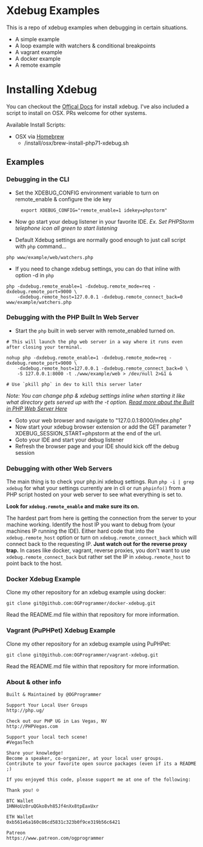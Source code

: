 # Xdebug Examples

This is a repo of xdebug examples when debugging in certain situations.

* A simple example
* A loop example with watchers & conditional breakpoints
* A vagrant example
* A docker example
* A remote example

# Installing Xdebug

You can checkout the [Offical Docs](https://xdebug.org/docs/install) for install xdebug. I've also included a script to install on OSX. PRs welcome for other systems.

Available Install Scripts:

* OSX via [Homebrew](https://brew.sh/)
  * /install/osx/brew-install-php71-xdebug.sh

## Examples

### Debugging in the CLI
* Set the XDEBUG_CONFIG environment variable to turn on remote_enable & configure the ide key

        export XDEBUG_CONFIG="remote_enable=1 idekey=phpstorm"
    
* Now go start your debug listener in your favorite IDE. 
_Ex. Set PHPStorm telephone icon all green to start listening_

* Default Xdebug settings are normally good enough to just call script with `php` command...

```
php www/example/web/watchers.php
```

* If you need to change xdebug settings, you can do that inline with option -d in `php`

```
php -dxdebug.remote_enable=1 -dxdebug.remote_mode=req -dxdebug.remote_port=9000 \
    -dxdebug.remote_host=127.0.0.1 -dxdebug.remote_connect_back=0 www/example/watchers.php
```

### Debugging with the PHP Built In Web Server

* Start the `php` built in web server with remote_enabled turned on.

```
# This will launch the php web server in a way where it runs even after closing your terminal.

nohup php -dxdebug.remote_enable=1 -dxdebug.remote_mode=req -dxdebug.remote_port=9000 \
    -dxdebug.remote_host=127.0.0.1 -dxdebug.remote_connect_back=0 \
    -S 127.0.0.1:8000 -t ./www/example/web > /dev/null 2>&1 &
    
# Use `pkill php` in dev to kill this server later
```
_Note: You can change php & xdebug settings inline when starting it like what directory gets served up with the -t option. [Read more about the Built in PHP Web Server Here](http://php.net/manual/en/features.commandline.webserver.php)_

* Goto your web browser and navigate to "127.0.0.1:8000/index.php"
* Now start your xdebug browser extension or add the GET parameter ?XDEBUG_SESSION_START=phpstorm at the end of the url.
* Goto your IDE and start your debug listener
* Refresh the browser page and your IDE should kick off the debug session

### Debugging with other Web Servers

The main thing is to check your php.ini xdebug settings. Run `php -i | grep xdebug` for what your settings currently are in cli or run `phpinfo()` from a PHP script hosted on your web server to see what everything is set to.

__Look for `xdebug.remote_enable` and make sure its on.__ 

The hardest part from here is getting the connection from the server to your machine working. 
Identify the host IP you want to debug from (your machines IP running the IDE).
Either hard code that into the `xdebug.remote_host` option or turn on `xdebug.remote_connect_back` which will connect back to the requesting IP. 
__Just watch out for the reverse proxy trap.__ In cases like docker, vagrant, reverse proxies, you don't want to use `xdebug.remote_connect_back` but rather set the IP in `xdebug.remote_host` to point back to the host.

### Docker Xdebug Example

Clone my other repository for an xdebug example using docker:

`git clone git@github.com:OGProgrammer/docker-xdebug.git`

Read the README.md file within that repository for more information.

### Vagrant (PuPHPet) Xdebug Example

Clone my other repository for an xdebug example using PuPHPet:

`git clone git@github.com:OGProgrammer/vagrant-xdebug.git`

Read the README.md file within that repository for more information.

### About & other info

```
Built & Maintained by @OGProgrammer

Support Your Local User Groups
http://php.ug/

Check out our PHP UG in Las Vegas, NV
http://PHPVegas.com

Support your local tech scene!
#VegasTech

Share your knowledge!
Become a speaker, co-organizer, at your local user groups.
Contribute to your favorite open source packages (even if its a README ;)

If you enjoyed this code, please support me at one of the following:

Thank you! ☺

BTC Wallet
1HNHoUz8ruQGko8vh85Jf4nXx8tpEaxUxr

ETH Wallet
0xb561e6a160c86cd5831c323b0f9ce319b56c6421

Patreon
https://www.patreon.com/ogprogrammer
```
